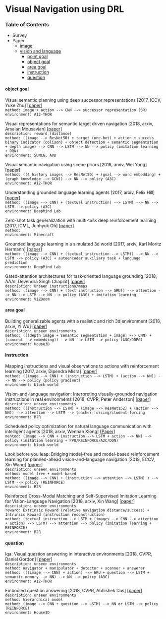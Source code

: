 # Visual Navigation using DRL

### Table of Contents
- Survey
- Paper
  - <a href="#image">image</a>
  - <a href="#VLN">vision and language</a>
    - <a href="#PG">point goal</a>
    - <a href="#OG">object goal</a>
    - <a href="#AG">area goal</a>
    - <a href="#instruction">instruction</a>
    - <a href="#question">question</a>

#### <a name="OG">object goal</a>

Visual semantic planning using deep successor representations \[2017, ICCV, Yuke Zhu\] \[[paper](http://openaccess.thecvf.com/content_ICCV_2017/papers/Zhu_Visual_Semantic_Planning_ICCV_2017_paper.pdf)\]<br/>
`method: image + action --> CNN --> successor representation (SR)`<br/>
`environment: AI2-THOR`

Visual representations for semantic target driven navigation \[2018, arxiv, Arsalan Mousavian\] \[[paper](https://arxiv.org/pdf/1805.06066.pdf)\]<br/>
`description: reward (distance)`<br/>
`method: ((image --> ResNet50) + target (one-hot) + action + success binary indicator (colison) + object detection + semantic segmentation + depth image) --> CNN --> LSTM --> NN --> policy (imitation learning + DQN)`<br/>
`environment: SUNCG, AVD`

Visual semantic navigation using scene priors \[2018, arxiv, Wei Yang\] \[[paper](https://arxiv.org/pdf/1810.06543.pdf)\]<br/>
`method: ((4 history images --> ResNet50) + (goal --> word embedding) + (graph knowledge --> GCN)) --> NN --> policy (A3C)`<br/>
`environment: AI2-THOR`

Understanding grounded language learning agents \[2017, arxiv, Felix Hill\] \[[paper](https://arxiv.org/pdf/1710.09867.pdf)\]<br/>
`method: ((image --> CNN) + (textual instruction) --> LSTM) --> NN --> LSTM --> policy (A3C)`<br/>
`environment: DeepMind Lab`

Zero-shot task generalization with multi-task deep reinforcement learning \[2017, ICML, Junhyuk Oh\] \[[paper](https://arxiv.org/pdf/1706.05064.pdf)\]<br/>
`method: `<br/>
`environment: Minecraft`

Grounded language learning in a simulated 3d world \[2017, arxiv, Karl Moritz Hermann\] \[[paper](https://arxiv.org/pdf/1706.06551.pdf)\]<br/>
`method: ((image --> CNN) + (textual instruction --> LSTM)) --> NN --> LSTM --> policy (A3C) + autoencoder auxiliary task + language      prediction`<br/>
`environment: DeepMind Lab`

Gated-attention architectures for task-oriented language grounding \[2018, AAAI, Devendra Singh Chaplot\] \[[paper](https://www.aaai.org/ocs/index.php/AAAI/AAAI18/paper/viewFile/17425/16578)\]<br/>
`description: unseen instructions/maps`<br/>
`method: ((image --> CNN) + (text instruction --> GRU)) --> attention --> NN --> LSTM --> NN --> policy (A3C) + imitation learning`<br/>
`environment: ViZDoom`

#### <a name="AG">area goal</a>

Building generalizable agents with a realistic and rich 3d environment \[2018, arxiv, Yi Wu\] \[[paper](https://arxiv.org/pdf/1801.02209.pdf?utm_content=buffer53a22&utm_medium=social&utm_source=twitter.com&utm_campaign=buffer)\]<br/>
`description: unseen environments`<br/>
`method: (((depth image + semantic segmentation + image) --> CNN) + (concept --> embedding)) --> NN --> LSTM --> policy (A3C/DDPG)`<br/>
`environment: House3D`

#### <a name="instruction">instruction</a>

Mapping instructions and visual observations to actions with reinforcement learning \[2017, arxiv, Dipendra Misra\] \[[paper](https://arxiv.org/pdf/1704.08795.pdf)\]<br/>
`method: ((image --> CNN) + (instruction --> LSTM) + (action --> NN)) --> NN --> policy (policy gradient)`<br/>
`environment: block world`

Vision-and-language navigation: Interpreting visually-grounded navigation instructions in real environments \[2018, CVPR, Peter Anderson\] \[[paper](http://openaccess.thecvf.com/content_cvpr_2018/papers/Anderson_Vision-and-Language_Navigation_Interpreting_CVPR_2018_paper.pdf)\]<br/>
`description: unseen environments`<br/>
`method: ((instruction --> LSTM) + (image --> ResNet152) + (action --> NN)) --> attention --> LSTM --> teacher-forcing/student-forcing`<br/>
`environment: R2R`

Scheduled policy optimization for natural language communication with intelligent agents \[2018, arxiv, Wenhan Xiong\] \[[Paper](https://arxiv.org/pdf/1806.06187.pdf)\]<br/>
`mehtod: (image --> CNN + instruction --> LSTM + action --> NN) --> policy (imitation learning + PPO/REINFORCE/A2C/DQN)`<br/>
`environment: block-world`

Look before you leap: Bridging model-free and model-based reinforcement learning for planned-ahead vision-and-language navigation \[2018, ECCV, Xin Wang\] \[[paper](http://openaccess.thecvf.com/content_ECCV_2018/papers/Xin_Wang_Look_Before_You_ECCV_2018_paper.pdf)\]<br/>
`description: unseen environments`<br/>
`method: model-free + model-based`<br/>
`method: ((image --> CNN) + (instruction --> attention --> LSTM) ) --> LSTM --> policy (REINFORCE)`<br/>
`environment: R2R`

Reinforced Cross-Modal Matching and Self-Supervised Imitation Learning for Vision-Language Navigation \[2018, arxiv, Xin Wang\] \[[paper](https://arxiv.org/pdf/1811.10092.pdf)\]<br/>
`description: unseen environments`<br/>
`reward: Extrinsic Reward (relative navigation distance/success) + Intrinsic Reward (instruction reconstruction)`<br/>
`method: (textual instruction --> LSTM + (images --> CNN --> attention + action) --> LSTM) --> attention --> policy (imitation learning + REINFORCE)`<br/>
`environment: R2R`

#### <a name="question">question</a>

Iqa: Visual question answering in interactive environments \[2018, CVPR, Daniel Gordon\] \[[paper](http://openaccess.thecvf.com/content_cvpr_2018/papers/Gordon_IQA_Visual_Question_CVPR_2018_paper.pdf)\]<br/>
`description: unseen environments`<br/>
`method: navigator + manipulator + detector + scanner + answerer`<br/>
`method: (((image --> CNN) + action) --> GRU + question --> LSTM + semantic memory --> NN) --> NN --> policy (A3C)`<br/>
`environment: AI2-THOR`

Embodied question answering \[2018, CVPR, Abhishek Das\] \[[paper](http://openaccess.thecvf.com/content_cvpr_2018_workshops/papers/w40/Das_Embodied_Question_Answering_CVPR_2018_paper.pdf)\]<br/>
`description: unseen environments`<br/>
`method: hierarchical model`<br/>
`method: (image --> CNN + question --> LSTM) --> NN or LSTM --> policy (REINFORCE)`<br/>
`environment: House3D`






